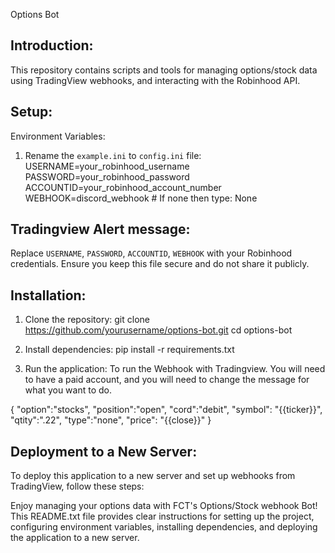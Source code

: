 Options Bot

Introduction:
-------------
This repository contains scripts and tools for managing options/stock data using TradingView webhooks,
  and interacting with the Robinhood API.

Setup:
------
Environment Variables:

1. Rename the `example.ini` to `config.ini` file:
    USERNAME=your_robinhood_username
    PASSWORD=your_robinhood_password
    ACCOUNTID=your_robinhood_account_number
    WEBHOOK=discord_webhook # If none then type: None


Tradingview Alert message:
-------------

Replace `USERNAME`, `PASSWORD`, `ACCOUNTID`, `WEBHOOK` with your Robinhood credentials. Ensure you keep this file secure and do not share it publicly.

Installation:
-------------

1. Clone the repository:
  git clone https://github.com/yourusername/options-bot.git
  cd options-bot

2. Install dependencies:
  pip install -r requirements.txt

3. Run the application:
To run the Webhook with Tradingview. You will need to have a paid account, and you will need to change the message for what you want to do.

{
  "option":"stocks",
  "position":"open",
  "cord":"debit",
  "symbol": "{{ticker}}",
  "qtity":".22",
  "type":"none",
  "price": "{{close}}"
}

Deployment to a New Server:
----------------------------

To deploy this application to a new server and set up webhooks from TradingView, follow these steps:

Enjoy managing your options data with FCT's Options/Stock webhook Bot!
This README.txt file provides clear instructions for setting up the project, configuring environment variables, installing dependencies, and deploying the application to a new server. 
